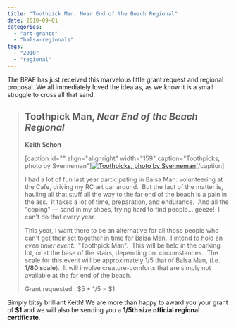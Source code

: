 ```yaml
---
title: "Toothpick Man, Near End of the Beach Regional"
date: 2010-09-01
categories: 
  - "art-grants"
  - "balsa-regionals"
tags: 
  - "2010"
  - "regional"
---
```


The BPAF has just received this marvelous little grant request and regional proposal. We all immediately loved the idea as, as we know it is a small struggle to cross all that sand.

> ## Toothpick Man, _Near End of the Beach Regional_
> 
> **Keith Schon**
> 
> \[caption id="" align="alignright" width="159" caption="Toothpicks, photo by Svenneman"\][![Toothpicks, photo by Svenneman](/images/4493820637_dd24d39ed7.jpg "Toothpicks, photo by Svenneman")](http://www.flickr.com/photos/s7nn3/4493820637/)\[/caption\]
> 
> I had a lot of fun last year participating in Balsa Man: volunteering at the Cafe, driving my RC art car around.  But the fact of the matter is, hauling all that stuff all the way to the far end of the beach is a pain in the ass.  It takes a lot of time, preparation, and endurance.  And all the "coping" — sand in my shoes, trying hard to find people… geeze!  I can't do that every year.
> 
> This year, I want there to be an alternative for all those people who can't get their act together in time for Balsa Man.  I intend to hold an _even tinier event_:  "Toothpick Man".  This will be held in the parking lot, or at the base of the stairs, depending on  circumstances.  The scale for this event will be approximately 1/5 that of Balsa Man, (i.e. **1/80 scale**).  It will involve creature-comforts that are simply not available at the far end of the beach.
> 
> Grant requested:  $5 \* 1/5 = $1

Simply bitsy brilliant Keith! We are more than happy to award you your grant of **$1** and we will also be sending you a **1/5th size official regional certificate**.
